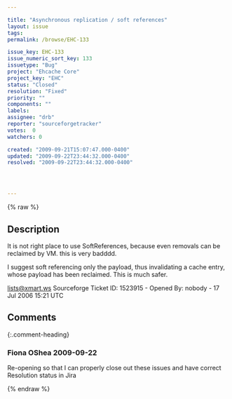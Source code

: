 ```yaml
---

title: "Asynchronous replication / soft references"
layout: issue
tags: 
permalink: /browse/EHC-133

issue_key: EHC-133
issue_numeric_sort_key: 133
issuetype: "Bug"
project: "Ehcache Core"
project_key: "EHC"
status: "Closed"
resolution: "Fixed"
priority: ""
components: ""
labels: 
assignee: "drb"
reporter: "sourceforgetracker"
votes:  0
watchers: 0

created: "2009-09-21T15:07:47.000-0400"
updated: "2009-09-22T23:44:32.000-0400"
resolved: "2009-09-22T23:44:32.000-0400"




---
```


{% raw %}

## Description

<div markdown="1" class="description">

It is not right place to use SoftReferences, because
even removals can be reclaimed by VM. this is very badddd.

I suggest soft referencing only the payload, thus
invalidating a cache entry, whose payload has been
reclaimed. This is much safer.

lists@xmart.ws
Sourceforge Ticket ID: 1523915 - Opened By: nobody - 17 Jul 2006 15:21 UTC

</div>

## Comments


{:.comment-heading}
### **Fiona OShea** <span class="date">2009-09-22</span>

<div markdown="1" class="comment">

Re-opening so that I can properly close out these issues and have correct Resolution status in Jira

</div>



{% endraw %}
